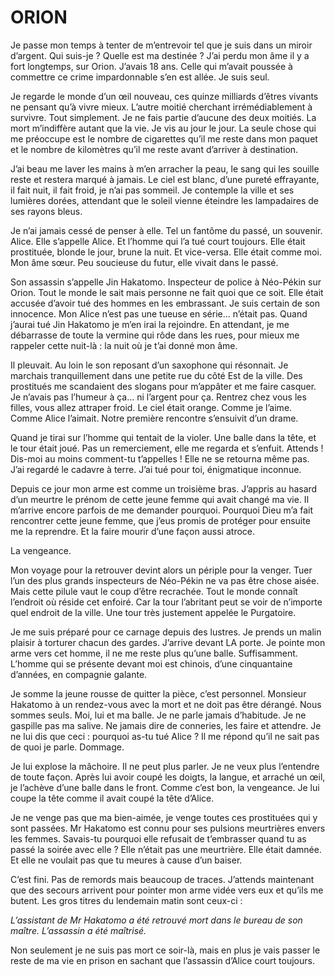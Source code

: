 # ORION

Je passe mon temps à tenter de m’entrevoir tel que je suis dans un miroir d’argent. Qui suis-je ? Quelle est ma destinée ? J’ai perdu mon âme il y a fort longtemps, sur Orion. J’avais 18 ans. Celle qui m’avait poussée à commettre ce crime impardonnable s’en est allée. Je suis seul.

Je regarde le monde d’un œil nouveau, ces quinze milliards d’êtres vivants ne pensant qu’à vivre mieux. L’autre moitié cherchant irrémédiablement à survivre. Tout simplement. Je ne fais partie d’aucune des deux moitiés. La mort m’indiffère autant que la vie. Je vis au jour le jour. La seule chose qui me préoccupe est le nombre de cigarettes qu’il me reste dans mon paquet et le nombre de kilomètres qu’il me reste avant d’arriver à destination.

J’ai beau me laver les mains à m’en arracher la peau, le sang qui les souille reste et restera marqué à jamais. Le ciel est blanc, d’une pureté effrayante, il fait nuit, il fait froid, je n’ai pas sommeil. Je contemple la ville et ses lumières dorées, attendant que le soleil vienne éteindre les lampadaires de ses rayons bleus.

Je n’ai jamais cessé de penser à elle. Tel un fantôme du passé, un souvenir. Alice. Elle s’appelle Alice. Et l’homme qui l’a tué court toujours. Elle était prostituée, blonde le jour, brune la nuit. Et vice-versa. Elle était comme moi. Mon âme sœur. Peu soucieuse du futur, elle vivait dans le passé.

Son assassin s’appelle Jin Hakatomo. Inspecteur de police à Néo-Pékin sur Orion. Tout le monde le sait mais personne ne fait quoi que ce soit. Elle était accusée d’avoir tué des hommes en les embrassant. Je suis certain de son innocence. Mon Alice n’est pas une tueuse en série… n’était pas.  Quand j’aurai tué Jin Hakatomo je m’en irai la rejoindre. En attendant, je me débarrasse de toute la vermine qui rôde dans les rues, pour mieux me rappeler cette nuit-là : la nuit où je t’ai donné mon âme.

Il pleuvait. Au loin le son reposant d’un saxophone qui résonnait. Je marchais tranquillement dans une petite rue du côté Est de la ville. Des prostitués me scandaient des slogans pour m’appâter et me faire casquer. Je n’avais pas l’humeur à ça… ni l’argent pour ça. Rentrez chez vous les filles, vous allez attraper froid. Le ciel était orange. Comme je l’aime. Comme Alice l’aimait. Notre première rencontre s’ensuivit d’un drame. 

Quand je tirai sur l’homme qui tentait de la violer. Une balle dans la tête, et le tour était joué. Pas un remerciement, elle me regarda et s’enfuit. Attends ! Dis-moi au moins comment-tu t’appelles ! Elle ne se retourna même pas. J’ai regardé le cadavre à terre. J’ai tué pour toi, énigmatique inconnue.

Depuis ce jour mon arme est comme un troisième bras. J’appris au hasard d’un meurtre le prénom de cette jeune femme qui avait changé ma vie. Il m’arrive encore parfois de me demander pourquoi. Pourquoi Dieu m’a fait rencontrer cette jeune femme, que j’eus promis de protéger pour ensuite me la reprendre. Et la faire mourir d’une façon aussi atroce.

La vengeance.

Mon voyage pour la retrouver devint alors un périple pour la venger. Tuer l’un des plus grands inspecteurs de Néo-Pékin ne va pas être chose aisée. Mais cette pilule vaut le coup d’être recrachée.  Tout le monde connaît l’endroit où réside cet enfoiré. Car la tour l’abritant peut se voir de n’importe quel endroit de la ville. Une tour très justement appelée le Purgatoire. 

Je me suis préparé pour ce carnage depuis des lustres. Je prends un malin plaisir à torturer chacun des gardes. J’arrive devant LA porte. Je pointe mon arme vers cet homme, il ne me reste plus qu’une balle. Suffisamment. L’homme qui se présente devant moi est chinois, d’une cinquantaine d’années, en compagnie galante.

Je somme la jeune rousse de quitter la pièce, c’est personnel. Monsieur Hakatomo à un rendez-vous avec la mort et ne doit pas être dérangé. Nous sommes seuls. Moi, lui et ma balle. Je ne parle jamais d’habitude. Je ne gaspille pas ma salive. Ne jamais dire de conneries, les faire et attendre. Je ne lui dis que ceci : pourquoi as-tu tué Alice ? Il me répond qu’il ne sait pas de quoi je parle. Dommage.

Je lui explose la mâchoire. Il ne peut plus parler. Je ne veux plus l’entendre de toute façon. 	Après lui avoir coupé les doigts, la langue, et arraché un œil, je l’achève d’une balle dans le front. Comme c’est bon, la vengeance. Je lui coupe la tête comme il avait coupé la tête d’Alice.

Je ne venge pas que ma bien-aimée, je venge toutes ces prostituées qui y sont passées. Mr Hakatomo est connu pour ses pulsions meurtrières envers les femmes. Savais-tu pourquoi elle refusait de t’embrasser quand tu as passé la soirée avec elle ? Elle n’était pas une meurtrière. Elle était damnée. Et elle ne voulait pas que tu meures à cause d’un baiser.

C’est fini. Pas de remords mais beaucoup de traces. J’attends maintenant que des secours arrivent pour pointer mon arme vidée vers eux et qu’ils me butent. Les gros titres du lendemain matin sont ceux-ci :

_L’assistant de Mr Hakatomo a été retrouvé mort dans le bureau de son maître. L’assassin a été maîtrisé._

Non seulement je ne suis pas mort ce soir-là, mais en plus je vais passer le reste de ma vie en prison en sachant que l’assassin d’Alice court toujours.

